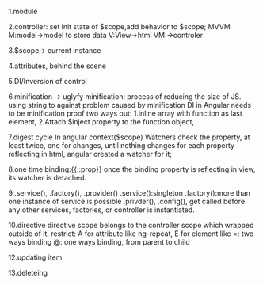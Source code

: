 1.module

2.controller: set init state of $scope,add behavior to $scope;
MVVM
M:model->model to store data
V:View->html
VM:->controler

3.$scope-> current instance

4.attributes, behind the scene

5.DI/Inversion of control

6.minification -> uglyfy
minification: process of reducing the size of JS.
using string to against problem caused by minification
DI in Angular needs to be minification proof
two ways out:
1.inline array with function as last element,
2.Attach $inject property to the function object,


7.digest cycle
In angular context($scope)
Watchers check the property, at least twice, one for changes, until nothing changes
for each property reflecting in html, angular created a watcher for it;

8.one time binding:{{::prop}}
once the binding property is reflecting in view, its watcher is detached.

9..service(), .factory(), .provider()
.service():singleton
.factory():more than one instance of service is possible
.privder(),
.config(), get called before any other services, factories, or controller is instantiated.

10.directive
directive scope belongs to the controller scope which wrapped outside of it.
restrict: A for attribute like ng-repeat, E for element like <filter-top>
=: two ways binding
@: one ways binding, from parent to child



12.updating item

13.deleteing




